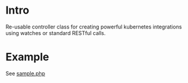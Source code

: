 # Intro
Re-usable controller class for creating powerful kubernetes integrations using
watches or standard RESTful calls.

# Example
See [sample.php](sample.php)
